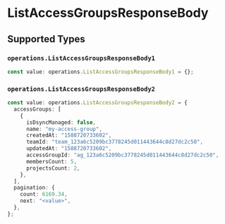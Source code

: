 # ListAccessGroupsResponseBody


## Supported Types

### `operations.ListAccessGroupsResponseBody1`

```typescript
const value: operations.ListAccessGroupsResponseBody1 = {};
```

### `operations.ListAccessGroupsResponseBody2`

```typescript
const value: operations.ListAccessGroupsResponseBody2 = {
  accessGroups: [
    {
      isDsyncManaged: false,
      name: "my-access-group",
      createdAt: "1588720733602",
      teamId: "team_123a6c5209bc3778245d011443644c8d27dc2c50",
      updatedAt: "1588720733602",
      accessGroupId: "ag_123a6c5209bc3778245d011443644c8d27dc2c50",
      membersCount: 5,
      projectsCount: 2,
    },
  ],
  pagination: {
    count: 6169.34,
    next: "<value>",
  },
};
```


